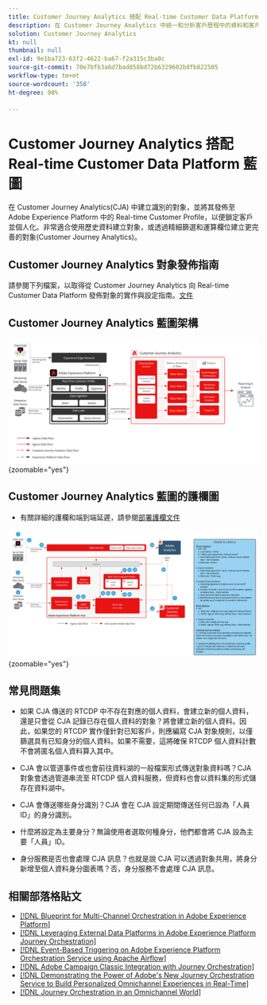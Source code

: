 ```yaml
---
title: Customer Journey Analytics 搭配 Real-time Customer Data Platform 藍圖
description: 在 Customer Journey Analytics 中統一和分析客戶歷程中的資料和客戶行為，從 CJA 向 RTCDP 發佈對象
solution: Customer Journey Analytics
kt: null
thumbnail: null
exl-id: 9e1ba723-63f2-4622-ba67-f2a315c3ba0c
source-git-commit: 70e7bfb3a6d7bad858bd72b6329602bdfb822505
workflow-type: tm+mt
source-wordcount: '358'
ht-degree: 98%

---
```


# Customer Journey Analytics 搭配 Real-time Customer Data Platform 藍圖

在 Customer Journey Analytics(CJA) 中建立識別的對象，並將其發佈至 Adobe Experience Platform 中的 Real-time Customer Profile，以便鎖定客戶並個人化。非常適合使用歷史資料建立對象，或透過精細篩選和運算欄位建立更完善的對象(Customer Journey Analytics)。

## Customer Journey Analytics 對象發佈指南

請參閱下列檔案，以取得從 Customer Journey Analytics 向 Real-time Customer Data Platform 發佈對象的實作與設定指南。[文件](https://experienceleague.adobe.com/docs/analytics-platform/using/cja-components/audiences/publish.html?lang=zh-Hant)

## Customer Journey Analytics 藍圖架構

![架構圖](assets/CJA.svg){zoomable="yes"}

## Customer Journey Analytics 藍圖的護欄圖

* 有關詳細的護欄和端到端延遲，請參閱[部署護欄文件](../experience-platform/deployment/guardrails.md)

![護欄圖表](../experience-platform/deployment/assets/CJA_guardrails.svg){zoomable="yes"}

## 常見問題集

* 如果 CJA 傳送的 RTCDP 中不存在對應的個人資料，會建立新的個人資料，還是只會從 CJA 記錄已存在個人資料的對象？將會建立新的個人資料。因此，如果您的 RTCDP 實作僅針對已知客戶，則應編寫 CJA 對象規則，以僅篩選具有已知身分的個人資料。如果不需要，這將確保 RTCDP 個人資料計數不會將匿名個人資料算入其中。

* CJA 會以管道事件或也會前往資料湖的一般檔案形式傳送對象資料嗎？CJA 對象會透過管道串流至 RTCDP 個人資料服務，但資料也會以資料集的形式儲存在資料湖中。

* CJA 會傳送哪些身分識別？CJA 會在 CJA 設定期間傳送任何已設為「人員 ID」的身分識別。

* 什麼將設定為主要身分？無論使用者選取何種身分，他們都會將 CJA 設為主要「人員」ID。

* 身分服務是否也會處理 CJA 訊息？也就是說 CJA 可以透過對象共用，將身分新增至個人資料身分圖表嗎？否，身分服務不會處理 CJA 訊息。

## 相關部落格貼文

* [[!DNL Blueprint for Multi-Channel Orchestration in Adobe Experience Platform]](https://medium.com/adobetech/blueprint-for-multi-channel-orchestration-in-adobe-experience-platform-c68317e94184)
* [[!DNL Leveraging External Data Platforms in Adobe Experience Platform Journey Orchestration]](https://medium.com/adobetech/leveraging-external-data-platforms-in-adobe-experience-platform-journey-orchestration-54fc6134fe17)
* [[!DNL Event-Based Triggering on Adobe Experience Platform Orchestration Service using Apache Airflow]](https://medium.com/adobetech/event-based-triggering-on-adobe-experience-platform-orchestration-service-using-apache-airflow-8607b28251f1)
* [[!DNL Adobe Campaign Classic Integration with Journey Orchestration]](https://medium.com/adobetech/adobe-campaign-classic-integration-with-journey-orchestration-ae577653281)
* [[!DNL Demonstrating the Power of Adobe's New Journey Orchestration Service to Build Personalized Omnichannel Experiences in Real-Time]](https://medium.com/adobetech/demonstrating-the-power-of-adobes-new-journey-orchestration-service-to-build-personalized-aa60d88cd34)
* [[!DNL Journey Orchestration in an Omnichannel World]](https://medium.com/adobetech/journey-orchestration-in-an-omnichannel-world-3a2d32d556d9)
